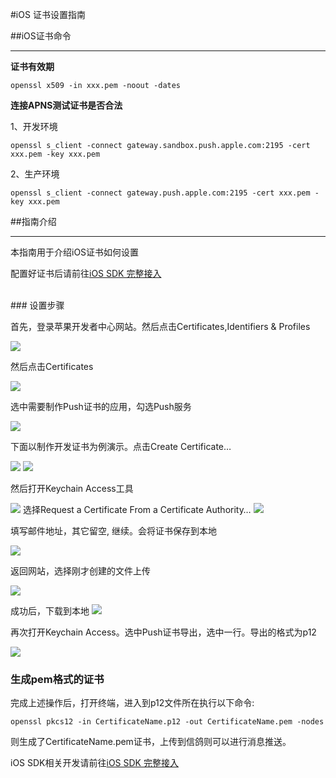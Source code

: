 #iOS 证书设置指南

##iOS证书命令
<hr>

__证书有效期__

```shell
openssl x509 -in xxx.pem -noout -dates
```

__连接APNS测试证书是否合法__

1、开发环境

```shell
openssl s_client -connect gateway.sandbox.push.apple.com:2195 -cert xxx.pem -key xxx.pem
```

2、生产环境

```shell
openssl s_client -connect gateway.push.apple.com:2195 -cert xxx.pem -key xxx.pem
```

##指南介绍
<hr>

本指南用于介绍iOS证书如何设置

配置好证书后请前往[iOS SDK 完整接入](/ios-sdk-wan-zheng-jie-ru.md)

<br>
### 设置步骤

首先，登录苹果开发者中心网站。然后点击Certificates,Identifiers & Profiles

![](http://developer.qq.com/wiki/xg/imgs/20151118164839_43490.jpg)

然后点击Certificates

![](http://developer.qq.com/wiki/xg/imgs/20151118164854_57803.jpg)

选中需要制作Push证书的应用，勾选Push服务

![](http://developer.qq.com/wiki/xg/imgs/20151118165407_29483.jpg)

下面以制作开发证书为例演示。点击Create Certificate…

![](http://developer.qq.com/wiki/xg/imgs/20151110192434_69196.png)
![](http://developer.qq.com/wiki/xg/imgs/20151118170034_31723.jpg)

然后打开Keychain Access工具

![](http://developer.qq.com/wiki/xg/imgs/20151118170223_56259.jpg)
选择Request a Certificate From a Certificate Authority…
![](http://developer.qq.com/wiki/xg/imgs/20151118170327_87514.jpg)

填写邮件地址，其它留空, 继续。会将证书保存到本地

![](http://developer.qq.com/wiki/xg/imgs/20151110193013_44930.png)

返回网站，选择刚才创建的文件上传

![](http://developer.qq.com/wiki/xg/imgs/20151118170443_25583.jpg)

成功后，下载到本地
![](http://developer.qq.com/wiki/xg/imgs/20151118170536_85822.jpg)

再次打开Keychain Access。选中Push证书导出，选中一行。导出的格式为p12

![](http://developer.qq.com/wiki/xg/imgs/20151118170642_42628.jpg)

### 生成pem格式的证书

完成上述操作后，打开终端，进入到p12文件所在执行以下命令:

```shell
openssl pkcs12 -in CertificateName.p12 -out CertificateName.pem -nodes
```

则生成了CertificateName.pem证书，上传到信鸽则可以进行消息推送。

iOS SDK相关开发请前往[iOS SDK 完整接入](/ios-sdk-wan-zheng-jie-ru.md)
